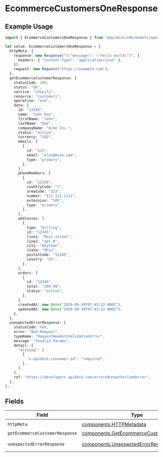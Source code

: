 # EcommerceCustomersOneResponse

## Example Usage

```typescript
import { EcommerceCustomersOneResponse } from "@apideck/sdk/models/operations";

let value: EcommerceCustomersOneResponse = {
  httpMeta: {
    response: new Response("{\"message\": \"hello world\"}", {
      headers: { "Content-Type": "application/json" },
    }),
    request: new Request("https://example.com"),
  },
  getEcommerceCustomerResponse: {
    statusCode: 200,
    status: "OK",
    service: "shopify",
    resource: "customers",
    operation: "one",
    data: {
      id: "12345",
      name: "John Doe",
      firstName: "John",
      lastName: "Doe",
      companyName: "Acme Inc.",
      status: "active",
      currency: "USD",
      emails: [
        {
          id: "123",
          email: "elon@musk.com",
          type: "primary",
        },
      ],
      phoneNumbers: [
        {
          id: "12345",
          countryCode: "1",
          areaCode: "323",
          number: "111-111-1111",
          extension: "105",
          type: "primary",
        },
      ],
      addresses: [
        {
          type: "billing",
          id: "12345",
          line1: "Main street",
          line2: "apt #",
          city: "Anytown",
          state: "Ohio",
          postalCode: "12345",
          country: "US",
        },
      ],
      orders: [
        {
          id: "12345",
          total: "199.99",
          status: "active",
        },
      ],
      createdAt: new Date("2020-09-30T07:43:32.000Z"),
      updatedAt: new Date("2020-09-30T07:43:32.000Z"),
    },
  },
  unexpectedErrorResponse: {
    statusCode: 400,
    error: "Bad Request",
    typeName: "RequestHeadersValidationError",
    message: "Invalid Params",
    detail: {
      "missing": [
        {
          "x-apideck-consumer-id": "required",
        },
      ],
    },
    ref: "https://developers.apideck.com/errors#unauthorizederror",
  },
};
```

## Fields

| Field                                                                                              | Type                                                                                               | Required                                                                                           | Description                                                                                        |
| -------------------------------------------------------------------------------------------------- | -------------------------------------------------------------------------------------------------- | -------------------------------------------------------------------------------------------------- | -------------------------------------------------------------------------------------------------- |
| `httpMeta`                                                                                         | [components.HTTPMetadata](../../models/components/httpmetadata.md)                                 | :heavy_check_mark:                                                                                 | N/A                                                                                                |
| `getEcommerceCustomerResponse`                                                                     | [components.GetEcommerceCustomerResponse](../../models/components/getecommercecustomerresponse.md) | :heavy_minus_sign:                                                                                 | Customers                                                                                          |
| `unexpectedErrorResponse`                                                                          | [components.UnexpectedErrorResponse](../../models/components/unexpectederrorresponse.md)           | :heavy_minus_sign:                                                                                 | Unexpected error                                                                                   |